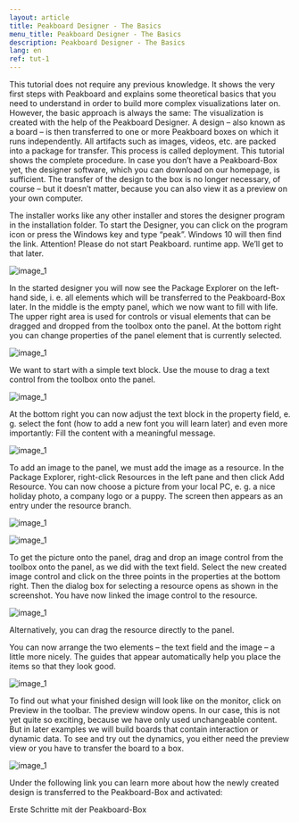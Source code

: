 ```yaml
---
layout: article
title: Peakboard Designer - The Basics
menu_title: Peakboard Designer - The Basics
description: Peakboard Designer - The Basics
lang: en
ref: tut-1
---
```

This tutorial does not require any previous knowledge. It shows the very first steps with Peakboard and explains some theoretical basics that you need to understand in order to build more complex visualizations later on. However, the basic approach is always the same: The visualization is created with the help of the Peakboard Designer. A design – also known as a board – is then transferred to one or more Peakboard boxes on which it runs independently. All artifacts such as images, videos, etc. are packed into a package for transfer. This process is called deployment. This tutorial shows the complete procedure. In case you don’t have a Peakboard-Box yet, the designer software, which you can download on our homepage, is sufficient. The transfer of the design to the box is no longer necessary, of course – but it doesn’t matter, because you can also view it as a preview on your own computer.

The installer works like any other installer and stores the designer program in the installation folder. To start the Designer, you can click on the program icon or press the Windows key and type “peak”. Windows 10 will then find the link. Attention! Please do not start Peakboard. runtime app. We’ll get to that later.

![image_1](/assets/images/Tutorial/Basics/TutorialBasics01.png)

In the started designer you will now see the Package Explorer on the left-hand side, i. e. all elements which will be transferred to the Peakboard-Box later. In the middle is the empty panel, which we now want to fill with life. The upper right area is used for controls or visual elements that can be dragged and dropped from the toolbox onto the panel. At the bottom right you can change properties of the panel element that is currently selected.

![image_1](/assets/images/Tutorial/Basics/TutorialBasics02.png)

We want to start with a simple text block. Use the mouse to drag a text control from the toolbox onto the panel.

![image_1](/assets/images/Tutorial/Basics/TutorialBasics03.png)

At the bottom right you can now adjust the text block in the property field, e. g. select the font (how to add a new font you will learn later) and even more importantly: Fill the content with a meaningful message.

![image_1](/assets/images/Tutorial/Basics/TutorialBasics04.png)

To add an image to the panel, we must add the image as a resource. In the Package Explorer, right-click Resources in the left pane and then click Add Resource. You can now choose a picture from your local PC, e. g. a nice holiday photo, a company logo or a puppy. The screen then appears as an entry under the resource branch.


![image_1](/assets/images/Tutorial/Basics/TutorialBasics05.png)

![image_1](/assets/images/Tutorial/Basics/TutorialBasics06.png)

To get the picture onto the panel, drag and drop an image control from the toolbox onto the panel, as we did with the text field. Select the new created image control and click on the three points in the properties at the bottom right. Then the dialog box for selecting a resource opens as shown in the screenshot. You have now linked the image control to the resource.

![image_1](/assets/images/Tutorial/Basics/TutorialBasics07.png)

Alternatively, you can drag the resource directly to the panel.

You can now arrange the two elements – the text field and the image – a little more nicely. The guides that appear automatically help you place the items so that they look good.

![image_1](/assets/images/Tutorial/Basics/TutorialBasics08.png)

To find out what your finished design will look like on the monitor, click on Preview in the toolbar. The preview window opens. In our case, this is not yet quite so exciting, because we have only used unchangeable content. But in later examples we will build boards that contain interaction or dynamic data. To see and try out the dynamics, you either need the preview view or you have to transfer the board to a box.

![image_1](/assets/images/Tutorial/Basics/TutorialBasics09.png)

Under the following link you can learn more about how the newly created design is transferred to the Peakboard-Box and activated:



Erste Schritte mit der Peakboard-Box
